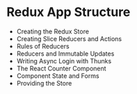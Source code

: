# Redux App Structure

- Creating the Redux Store
- Creating Slice Reducers and Actions
- Rules of Reducers
- Reducers and Immutable Updates
- Writing Async Login with Thunks
- The React Counter Component
- Component State and Forms
- Providing the Store